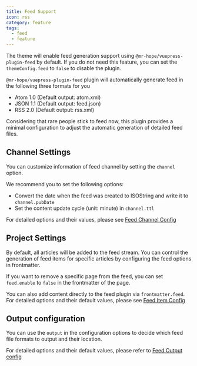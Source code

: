 ```yaml
---
title: Feed Support
icon: rss
category: feature
tags:
  - feed
  - feature
---
```


The theme will enable feed generation support using `@mr-hope/vuepress-plugin-feed` by default. If you do not need this feature, you can set the `themeConfig.feed` to `false` to disable the plugin.

`@mr-hope/vuepress-plugin-feed` plugin will automatically generate feed in the following three formats for you

- Atom 1.0 (Default output: atom.xml)
- JSON 1.1 (Default output: feed.json)
- RSS 2.0 (Default output: rss.xml)

Considering that rare people stick to feed now, this plugin provides a minimal configuration to adjust the automatic generation of detailed feed files.

## Channel Settings

You can customize information of feed channel by setting the `channel` option.

We recommend you to set the following options:

- Convert the date when the feed was created to ISOString and write it to `channel.pubDate`
- Set the content update cycle (unit: minute) in `channel.ttl`

For detailed options and their values, please see [Feed Channel Config](https://vuepress-theme-hope.mrhope.site/feed/config/channel/)

## Project Settings

By default, all articles will be added to the feed stream. You can control the generation of feed items for specific articles by configuring the feed options in frontmatter.

If you want to remove a specific page from the feed, you can set `feed.enable` to `false` in the frontmatter of the page.

You can also add content directly to the feed plugin via `frontmatter.feed`. For detailed options and their default values, please see [Feed Item Config](https://vuepress-theme-hope.mrhope.site/feed/config/item/)

## Output configuration

You can use the `output` in the configuration options to decide which feed file formats to output and their location.

For detailed options and their default values, please refer to [Feed Output config](https://vuepress-theme-hope.mrhope.site/feed/config/#output)
